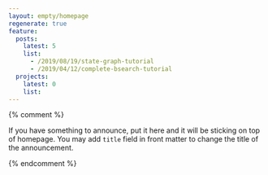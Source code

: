 ```yaml
---
layout: empty/homepage
regenerate: true
feature:
  posts:
    latest: 5
    list:
      - /2019/08/19/state-graph-tutorial
      - /2019/04/12/complete-bsearch-tutorial
  projects:
    latest: 0
    list:
---
```


{% comment %}

If you have something to announce, put it here and it will be sticking on top of homepage. You may add `title` field in front matter to change the title of the announcement.


{% endcomment %}
